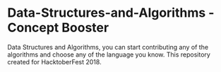 # Data-Structures-and-Algorithms  - Concept Booster
Data Structures and Algorithms, you can start contributing any of the algorithms and choose any of the language you know. This repository created for HacktoberFest 2018.
